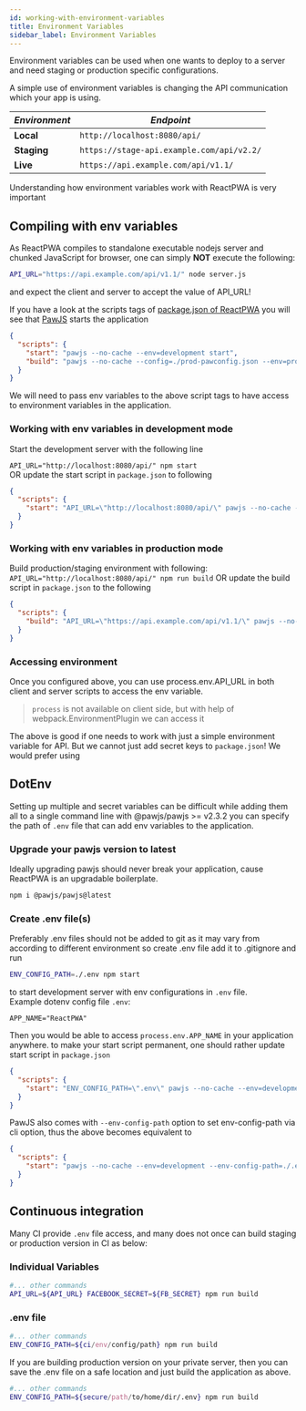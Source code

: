 ```yaml
---
id: working-with-environment-variables
title: Environment Variables
sidebar_label: Environment Variables
---
```


Environment variables can be used when one wants to deploy to a server and need staging or production specific configurations.

A simple use of environment variables is changing the API communication which your app is using.

| *Environment* | *Endpoint*                                     |
| ------------- |------------------------------------------------|
| **Local**     | `http://localhost:8080/api/`                   |
| **Staging**   | `https://stage-api.example.com/api/v2.2/`      |
| **Live**      | `https://api.example.com/api/v1.1/`            |


Understanding how environment variables work with ReactPWA is very important

## Compiling with env variables
As ReactPWA compiles to standalone executable nodejs server and chunked JavaScript for browser, one can simply **NOT** execute the following:
```bash
API_URL="https://api.example.com/api/v1.1/" node server.js
```
and expect the client and server to accept the value of API_URL!

If you have a look at the scripts tags of [package.json of ReactPWA](https://github.com/Atyantik/react-pwa/blob/master/package.json) you will see that 
[PawJS](https://github.com/Atyantik/pawjs) starts the application
```json
{
  "scripts": {
    "start": "pawjs --no-cache --env=development start",
    "build": "pawjs --no-cache --config=./prod-pawconfig.json --env=production build"
  }
}
```
We will need to pass env variables to the above script tags to have access to environment variables in the application.

### Working with env variables in development mode
Start the development server with the following line
  
`API_URL="http://localhost:8080/api/" npm start`  
OR
update the start script in `package.json` to following
```json
{
  "scripts": {
    "start": "API_URL=\"http://localhost:8080/api/\" pawjs --no-cache --env=development start"
  }
}
```

### Working with env variables in production mode
Build production/staging environment with following:
`API_URL="http://localhost:8080/api/" npm run build`
OR
update the build script in `package.json` to the following
```json
{
  "scripts": {
    "build": "API_URL=\"https://api.example.com/api/v1.1/\" pawjs --no-cache --config=./prod-pawconfig.json --env=production build"
  }
}
```

### Accessing environment
Once you configured above, you can use process.env.API_URL in both client and server scripts to access the env variable.
> `process` is not available on client side, but with help of webpack.EnvironmentPlugin we can access it

The above is good if one needs to work with just a simple environment variable for API. But we cannot just add secret keys to `package.json`!
We would prefer using

##  DotEnv
Setting up multiple and secret variables can be difficult while adding them all to a single command line
with @pawjs/pawjs >= v2.3.2 you can specify the path of `.env` file that can add env variables to the application.

### Upgrade your pawjs version to latest
Ideally upgrading pawjs should never break your application, cause ReactPWA is an upgradable boilerplate.

```bash
npm i @pawjs/pawjs@latest
``` 

### Create .env file(s)
Preferably .env files should not be added to git as it may vary from according to different environment
so create .env file add it to .gitignore and run
```bash
ENV_CONFIG_PATH=./.env npm start
```
to start development server with env configurations in `.env` file.  
Example dotenv config file `.env`:
```dotenv
APP_NAME="ReactPWA"
```
Then you would be able to access `process.env.APP_NAME` in your application anywhere.
to make your start script permanent, one should rather update start script in `package.json`
    
```json
{
  "scripts": {
    "start": "ENV_CONFIG_PATH=\".env\" pawjs --no-cache --env=development start"
  }
}
```

PawJS also comes with `--env-config-path` option to set env-config-path via cli option, thus the above 
becomes equivalent to
    
```json
{
  "scripts": {
    "start": "pawjs --no-cache --env=development --env-config-path=./.env start"
  }
}
```  

## Continuous integration
Many CI provide `.env` file access, and many does not once can build staging or production version 
in CI as below:  
### Individual Variables
```bash
#... other commands
API_URL=${API_URL} FACEBOOK_SECRET=${FB_SECRET} npm run build
``` 

### .env file
```bash
#... other commands
ENV_CONFIG_PATH=${ci/env/config/path} npm run build
```

If you are building production version on your private server, then you can save the .env file on a safe location and just build 
the application as above.
```bash
#... other commands
ENV_CONFIG_PATH=${secure/path/to/home/dir/.env} npm run build
```


<div class="custom-slant"></div>  
